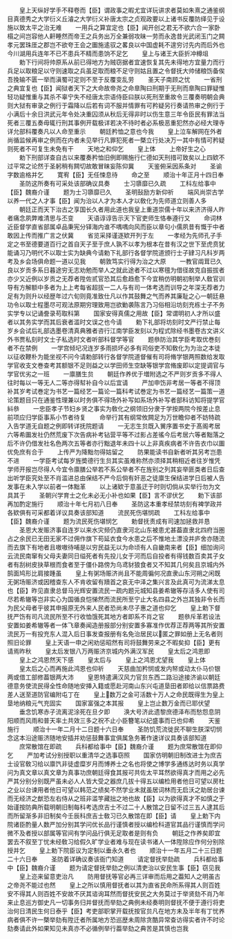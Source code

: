 <!-- { "loadSidebar": true } -->
　　皇上天纵好学手不释卷而【臣】谓政事之暇尤宜详玩讲求者莫如朱熹之通鉴纲目真德秀之大学衍义丘濬之大学衍义补唐太宗之贞观政要以上诸书反覆防绎见于设施以致太平之治无难
　　一用兵之算宜定也【臣】闻开创之君无不欲六合一家卧榻之间岂容他人鼾睡然而帝王之兵务出万全兼弱攻昧一劳而永逸昔光武闭玉门之闗孝元罢珠厓之郡岂不欲夸王会之圗施逺驭之畧良以中国虚耗不遑穷讨先内而后外也今川湖用兵连年不已不患兵不精而患饷不足乞
　　皇上与诸王大臣折冲樽俎
　　勅下行间将帅原系从前已得地方为贼窃据者宜速恢复其先未得地方宜量力而行兵足以取粮足以守则速取之兵虽足取而粮不足守则姑且置之令督抚大帅储粮饬备俟吾挽输不匮一举而滇蜀可定则不至于反覆变乱劳
　　圣天子南顾之忧
　　一省刑之典宜复也【臣】闻狱者天下之大命故帝尧之命臯陶曰刑期于无刑而臯陶曰罪疑惟轻功疑惟重与其杀不辜宁失不经唐太宗语侍臣曰朕以死刑至重故令三覆奏明朝会典则大狱有审录之例行于霜降以后若有词不服并情罪有可矜疑另行奏请热审之例行于小满后十余日洪武元年令处决重囚须从秋后无得非时以伤生意三年令臣民有罪法当死者三覆五奏毋辄行刑其事例开载极详若决不待时者必系极恶重犯然亦必经大理寺详允部科覆奏凡以人命至重示
　　朝廷矜恤之意也今我
　　皇上泣车解网在外者尚循监候再审之例而在内者未见举行凡罪犯死者一槩立行处决万一其中有情可矜疑则死者不可复生未免有干
　　天地之和仰乞
　　皇上体
　　上帝好生之心
　　勅下刑部详查自古以来覆奏矜恤旧例即赐施行仁德如天刑措可致矣以上四欵不过平常之论然于圣躬稍有闗切故敢冒昧妄陈仰冀
　　天鉴俯采因系条对
　　圣谕字数逾格并乞
　　寛宥【臣】无任悚息待
　　命之至
　　顺治十年正月十四日奉
　　圣防这所奏有可采处该部确议具奏
　　士习隳靡已久疏
　　工科左给事中【臣】魏裔介谨
　　题为士习隳靡已久
　　圣明鼔励方新仰祈
　　端风尚崇古学以养一代之人才事【臣】闻为治以人才为本人才以敎化为先师道立则善人多
　　朝廷正而天下治古之享国长久者用此道也我皇上重道崇儒十年以来济济得人昨者痛念夙弊难清思与丕变
　　天语谆谆告示天下官吏师生恪奉遵行又
　　命词林近臣督学直省部属卓品秉宪分铎海内谁不喁喁向风而臣以章句小儒夙昔有慨于中者敢因上传而推广言之伏冀
　　省览采择谨逐欵开列于左
　　一孝经为先师孔子手定之书至德要道百行之首自天子至于庶人孰不以孝为根本在昔有汉之世下至虎贲犹能诵习乃明代不以取士实为缺典今请勅下礼部行各督学院道颁行士子肄习凡科岁两考及乡会场俱命题一道以见我
　　朝敦笃实行得为治之大原
　　一教官阘茸已久良以岁贡多系日暮途穷无志劝勉而举人之就此途者不过以寒氊为借径故克自振拔者亦少又近例以岁贡之无荐者陞佐贰官恐其后愈趋愈下今宜稍仿明朝初制举人敎官训导有方解额中多者为上上考每省超拔一二人与有司一体考选而训导之年深无荐者力足有为则升以经歴年过六旬则竟准致仕凡以作其鼓舞之气而养其廉耻之心一朝廷悬功令以取士程墨尽可观法原期穷理致用岂欲勦袭陈言乃习俗相沿坊刻充栋士子不务实学专以记诵誊录苟取科第
　　国家安得真儒之用故【臣】常谓明初人才所以盛者以其务实学而其后衰者滥时文误之也今请
　　勅下礼部将坊刻时文严行禁止每岁乡会试后礼部选墨卷清真典雅者咨行江南学臣发刻以为程式除经书墨卷古文讲义外书贾私刻时文士子私选时文者听部科督学等官
　　题叅防治其学臣考取优巻刻者不在禁例
　　一学宫倾圮况连岁多雨损坏必多有司俗吏不知敎化为为治之本徒以征收鞭朴为能坐视不问今请勅部转行各督学院道督催有司将脩学银两照数给发取学官收支文巻查考其额银不足则益之以学田师生空缺等银学宫脩废即以定提调官与学官优劣之一班
　　一廪膳生贠
　　朝廷作养优于増附选之不严则岁贡多不得人往时每以一等无人二等亦得幇补自今以后宜请
　　严加申饬非考居一等者不得顶补其岁考试巻定为书艺一篇经艺一篇论一篇科考试巻定为书艺一篇经艺一篇策一道论策题目只在通鉴性理兼以时务俱不得场外补写如系场外补写者部科访知将提学官紏叅
　　一忠臣孝子节妇乡贤之事实为敎化之纲领旧分隶于学按两院今按差止息前项应归学臣事系小节者待复
　　命举行其有纲常攸闗足为万世瞻仰者不妨特疏入告学道无自题之例即转详抚院题请
　　一无志生贠既入黉序置书史于髙阁考居六等希圗发社仍然荒废下次告病补考钻营平等不过影占差徭今后考居六等者黜落之后不许仍借发社名色两次五等者亦行黜退年未四十以上非真疾病者不许告衣巾以圗优免庶有合于
　　上传严为降黜勿得姑留之
　　防果能读书自新者听其另考岂患不进
　　一学臣考试每岁旌奬德行生贠其实虽难称然亦须择其稍相近者往岁惟凭学师开报岂尽得人今宜令廪膳公举若不系公举者不在旌别之列其妄举匪类者日后查出听学臣究处至不肖滥进总由保结不严今后倘有奸恶之徒廪生保结进学日后被人告发事在未入学以前者一体黜革
　　以上诸欵于意虽迂于时则切倘从实举行勿为文具其于
　　圣朝兴学育士之化未必无小补也如果【臣】言不谬伏乞
　　勅下该部再加酌定施行
　　顺治十年七月初八日奉
　　圣防这本重孝经禁坊刻有裨学政并各欵俱有可采都着详议具奏该部知道
　　流民死伤堪悯疏
　　工科左给事中【臣】魏裔介谨
　　题为流民死伤堪悯乞
　　勅督抚责成有司速加拯救并恳
　　圣恩大发赈济事自连岁以来水灾频仍直隶河北山东被患尤甚葢直隶北四府当圏占之余民已无田无家不过佣作旗下苟延衣食今水患之后不惟地土漂没并庐舍亦随流而去旗下有地者且嗷嗷待哺是以穷民益无以为命顷有人自畿南来者【臣】细加询问云流民南窜有父母夫妻同日缢死者有先投儿女于河而后自投者有得钱数百卖其子女者有刮树皮抉草根而食者至于僵仆路傍为乌鸢豺狼食者又不知其几何矣且京城内外鹄面鸠形比肩接踵虽
　　皇上有粥场赈济尚且不能周徧何况直隶山东河朔之闲既无粥场赈济或因稽查东人不肯收留有羵首之哀无中泽之集兴言及此真可为流涕太息也【臣】昨见直隶总督马光辉安置流民一疏内题元城知县姜希辙等存活多人使有司尽若希辙等岂非实心为国循良恺悌然而流民所至宁止大名四县之外岂其独非令长而为民父母者乎彼其申报原无外来人民者恐尚未尽子惠之道也仰乞
　　皇上勅下督抚严饬有司凡流民所至不行收恤饿死其地方者即系不肖之官
　　题叅斥革若设法安置如姜希辙等者一体飞章奏闻造册报部分别安置多寡准作优荐正荐两等其所安置流民万一有投充东人混入后日事发查报册有名免治居民以匿之罪如册上无名者则照旧论罪
　　皇上天语一申之闲劝惩昭然有司将鼓舞劳来之不暇矣抑【臣】更有请焉昨秋
　　皇太后发银八万两赈济京城内外满汉军民
　　皇太后之鸿恩即
　　皇上之鸿恩然天下感
　　皇太后与
　　皇上之鸿恩尤望我
　　皇上体
　　皇太后之心而再施此鸿恩也仰祈
　　天慈曲加矜悯或发内帑或动太仆马价银两或借工部修葢银两大沛
　　皇恩特遣满汉风力官贠东西二路沿途接济谕以朝廷德意务使流民得全性命随地安挿入籍或愿赴河南山东兴屯道垦田者即给以信票路费差人送至道防官编附屯丁在
　　皇上数万之金可活数十万人之命民既得生为皇上垦地纳粮元气充固实
　　国家富强之本其报
　　皇上岂止数万金而已耶伏望
　　垂念饥寒赤子流离泥涂死在旦夕即
　　涣大号济此遗黎庶德泽布而愁怨息阴阳顺而风雨和普天率土共效三多之祝不止小臣簪笔以纪盛事而已也仰希
　　天鉴施行
　　顺治十一年二月十二日题十六日奉
　　圣防饥荒流徙民不聊生朕深切悯念这本沿途赈济随地安插并劝惩鼓舞事宜俱属急务著作速详议具奏该部知道
　　庶常散馆在即疏
　　兵科都给事中【臣】魏裔介谨
　　题为庶常散馆在即仰乞
　　严加考试分别授职以重清华之选事窃照
　　国家仿明朝旧制改进士为庶吉士设官敎习给以廪饩非徒虚糜岁月而博养士之名也将使之博学多通练达时务以真学问为真文章以真文章为真事功庶朝廷得食其报可共佐太平耳然欲得真才而用之必先严其分别分别既严虽未必人人皆大受之器庶几拔十得五以编检用者他日可望以房杜之业以台谏用者他日可望以韩范之绩矣不然学业未就虽居词林而无启沃之助居台谏而无经济之猷恐左右侍从之班非滥竽藏拙之地也故【臣】以为欲得真才不如慎之于始谨按防典所载明朝旧制每科考选庶吉士不过二十人散馆之日留不过三五人逮其后而所留渐多非旧制矣今壬辰科庶吉士敎习已久散馆在即【臣】请
　　皇上勅下内院诸臣酌量人数严加分别其学问优长品行谨慎者授以编检科道官其品行谨慎而学问微不及者授以部属等官间有学问品行俱无足取者是则有负
　　朝廷之作养矣即宜罢去不叙至丁忧未经敎习给假久旷学业者难与现在读书诸人一体陞除应作何分别除授并乞
　　皇上勅下院臣议为定制以垂永久者也
　　顺治十一年五月二十三日题二十六日奉
　　圣防着详确议奏该衙门知道
　　请定督抚举劾疏
　　兵科都给事中【臣】魏裔介谨
　　题为请定督抚举劾之例以清吏治以安民生事【臣】窃见我
　　皇上迩来留意吏治凡
　　防用督抚等官必再三详审而后用之葢知人之明虽古之帝尧不能过也然
　　皇上之所以慎用督抚者以其为直省民命所系得其人则百姓安不得其人则百姓不安故不厌其谘询耳然而督抚安民之大务莫过于举贤劾不肖乃年来止息巡方御史凡一切事务归并督抚而举劾之典例未经奏明则督抚不便于遵行将吏治何日清民生何日泰乎【臣】考吏部职掌开载抚按官贠凡在地方未及半年有丁忧养病者俱不许一槩举劾有陞迁者所属地方恐巡歴未周除贪酷异常查访得实者许不时论劾奏请此外如果知见未真亦不必循例举行葢举劾之典苦是其慎也岂我
